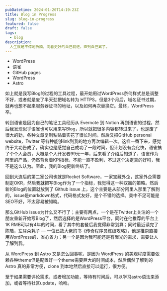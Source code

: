 ```yaml
---
pubDatetime: 2024-01-20T14:19:23Z
title: Blog in Progress
slug: blog-in-progress
featured: false 
draft: false
tags:
  - blog
description:
  人生就是不停地折腾，向着更好的自己前进，直到自己累了。
---
```


- WordPress
- 语雀
- GitHub pages
- WordPress
- Astro

如上就是我写Blog的过程的工具过程，最开始用过WordPress奈何样式总是调整不好，或者就是废了半天劲把域名转为 HTTPS，但是3个月后，域名证书过期，就再也想不起来服务器证书的地址，以及如何再次替换它。最终，WordPress 卒。

转到语雀是因为自己的笔记工具经历从 Evernote 到 Notion 再到语雀的过程，然后我发现似乎语雀也可以用来写Blog，所以就把很多内容都转过来了，也是废了很大的劲，各种文章复制粘贴着实花了很长时间。然后又把GitHub personal website，Twitter 等各种能够link到我的地方再次编辑一次。这样一番下来，感觉终于大功告成了。确实也是感觉自己成功了一段时间，但计划没有变化快，语雀搞了个个人会员，大概是个人开发者99元一年，后来看了介绍后知道了，语雀作为阿里的产品，仍然背负着KPI指标，不能一直不盈利，不过这个决定真的好吗，我不是这么认为。至此，我的Blog更新终结了。

回到大连后的第二家公司也就是Rocket Software，一家宝藏外企，这家外企需要制定OKR，然后我就把写Blog作为了一个指标，我觉得这一种双赢的策略。然后新的Blog的位置就放到了 Github issue 上，这个主要是从部分阿里人那里了解到的，issue是markdown格式，代码格式友好，是个不错的选择。美中不足可能是SEO不好，不太容易被知晓。

那么GitHub issue为什么又不行了；主要有两点，一个是在Twitter上关注的一个朋友重新开始写Blog了，然后选择的是WordPress平台，同时在他推荐的平台上1K RMB可以有4年的时间，看了其中的套餐后我觉得非常划算；同时最近读完了陈皓，左耳朵耗子 — 一位已故大佬的书《传奇程序员练级攻略》，他是推崇直接用WordPress的，省心省力；另一个是因为我可能还是有曝光的需求，需要让人了解到我。

从 WordPress 到 Astro 又是怎么回事呢，是因为 WordPress 的美观程度需要依赖各种theme但是配置好一个theme需要巨大的时间成本，然后偶然了解到的 Astro 真的非常方便，clone 到本地然后直接可以运行，很方便。

至于如果需要评论需求，或者增加功能，等待有时间后，可以学习astro语法来添加，或者等待社区update，哈哈。
